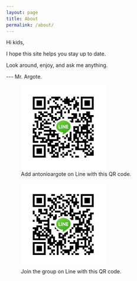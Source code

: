 ```yaml
---
layout: page
title: About
permalink: /about/
---
```


Hi kids,

I hope this site helps you stay up to date.

Look around, enjoy, and ask me anything.

--- Mr. Argote.


<figure>
  <img alt="My User Id QR Code" src="/images/line-s16-all-student-group-qr-code.jpg" />
  <figcaption>
    Add antonioargote on Line with this QR code.
  </figcaption>
</figure>

<figure>
  <img alt="Group QR Code" src="/images/line-user-id-qr-code.jpg" />
  <figcaption>
    Join the group on Line with this QR code.
  </figcaption>
</figure>
